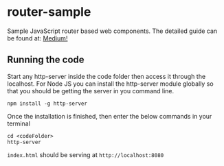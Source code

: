 # router-sample

Sample JavaScript router based web components. The detailed guide can be found at:
[Medium!](https://medium.com/@jasim/declarative-router-with-web-components-43ddcebc9dbc)

## Running the code

Start any http-server inside the code folder then access it through the localhost. For Node JS you can install the http-server module globally so that you should be getting the server in you command line.

```
npm install -g http-server
```

Once the installation is finished, then enter the below commands in your terminal

```
cd <codeFolder>
http-server
```

`index.html` should be serving at `http://localhost:8080`

